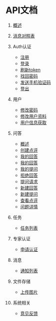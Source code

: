 # API文档

1. [概述](概述.md)
2. [消息对照表](消息对照表.md)
3. Auth认证
    - [注册](Auth认证/用户注册.md)
    - [登录](Auth认证/用户登录.md)
    - [刷新token](Auth认证/刷新TOKEN.md)
    - [找回密码](Auth认证/找回密码.md)
    - [发送手机验证码](Auth认证/发送手机验证码.md)
    - [登出](Auth认证/用户登出.md)

4. 用户
    - [修改密码](用户/用户修改密码.md)
    - [修改用户资料](用户/修改用户资料.md)
    - [用户信息获取](用户/用户信息获取.md)
    
5. 问答
     - [概述](问答/概述.md)
     - [创建点评](问答/创建点评.md)
     - [我的回答](我的发布/我的回答.md)
     - [我的回答](我的发布/我的回答.md)
     - [我的提问](我的发布/我的提问.md)
     - [拒绝回答](问答/拒绝回答.md)
     - [提问请求](问答/提问请求.md)
     - [新建回答](问答/新建回答.md)
     - [新建提问](问答/新建提问.md)
     - [查看点评](问答/查看点评.md)
     - [问题详情](问答/问题详情.md)
    
6. 任务
     - [任务列表](任务/任务列表.md)
     
7. 专家认证
     - [申请认证](专家认证/申请认证.md)

8. 消息
     - [通知列表](消息/阅读通知列表.md)

9. 文件存储
    - [上传图片](文件存储/上传图片.md)
10. 系统相关
    - [意见反馈](系统相关/意见反馈.md)